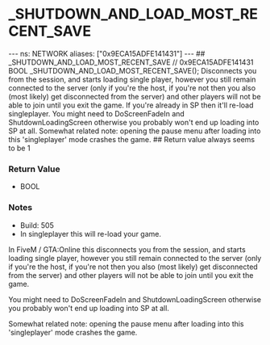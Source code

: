 # _SHUTDOWN_AND_LOAD_MOST_RECENT_SAVE

--- ns: NETWORK aliases: ["0x9ECA15ADFE141431"] --- ## _SHUTDOWN_AND_LOAD_MOST_RECENT_SAVE  // 0x9ECA15ADFE141431 BOOL _SHUTDOWN_AND_LOAD_MOST_RECENT_SAVE();  Disconnects you from the session, and starts loading single player, however you still remain connected to the server (only if you're the host, if you're not then you also (most likely) get disconnected from the server) and other players will not be able to join until you exit the game.  If you're already in SP then it'll re-load singleplayer.  You might need to DoScreenFadeIn and ShutdownLoadingScreen otherwise you probably won't end up loading into SP at all.  Somewhat related note: opening the pause menu after loading into this 'singleplayer' mode crashes the game.   ## Return value always seems to be 1

### Return Value
* BOOL

### Notes
* Build: 505
* In singleplayer this will re-load your game.

In FiveM / GTA:Online this disconnects you from the session, and starts loading single player, however you still remain connected to the server (only if you're the host, if you're not then you also (most likely) get disconnected from the server) and other players will not be able to join until you exit the game.

You might need to DoScreenFadeIn and ShutdownLoadingScreen otherwise you probably won't end up loading into SP at all.

Somewhat related note: opening the pause menu after loading into this 'singleplayer' mode crashes the game.

